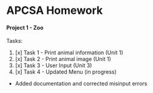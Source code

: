 # APCSA Homework
#### Project 1 - Zoo
Tasks:
1. [x] Task 1 - Print animal information (Unit 1)
2. [x] Task 2 - Print animal image (Unit 1)
3. [x] Task 3 - User Input (Unit 3)
4. [x] Task 4 - Updated Menu (in progress)

- Added documentation and corrected misinput errors